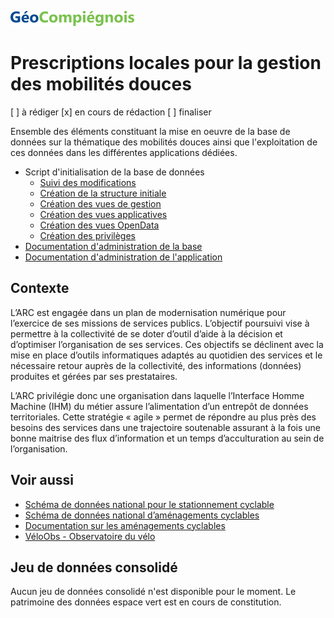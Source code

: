 ![picto](https://github.com/sigagglocompiegne/orga_gest_igeo/blob/master/doc/img/geocompiegnois_2020_reduit_v2.png)

# Prescriptions locales pour la gestion des mobilités douces 

[ ] à rédiger [x] en cours de rédaction [ ] finaliser

Ensemble des éléments constituant la mise en oeuvre de la base de données sur la thématique des mobilités douces ainsi que l'exploitation de ces données dans les différentes applications dédiées.

- Script d'initialisation de la base de données
  * [Suivi des modifications](bdd/md_00_trace.sql)
  * [Création  de la structure initiale](bdd/md_10_squelette.sql)
  * [Création des vues de gestion](bdd/md_20_vues_gestion.sql)
  * [Création des vues applicatives](bdd/md_21_vues_xapps.sql)
  * [Création des vues OpenData](bdd/md_23_vues_xopendata.sql)
  * [Création des privilèges](bdd/md_99_grant.sql)
- [Documentation d'administration de la base](bdd/doc_admin_bd_md.md)
- [Documentation d'administration de l'application](app/doc_admin_app_md.md)


## Contexte

L’ARC est engagée dans un plan de modernisation numérique pour l’exercice de ses missions de services publics. L’objectif poursuivi vise à permettre à la collectivité de se doter d’outil d’aide à la décision et d’optimiser l’organisation de ses services. Ces objectifs se déclinent avec la mise en place d’outils informatiques adaptés au quotidien des services et le nécessaire retour auprès de la collectivité, des informations (données) produites et gérées par ses prestataires. 

L’ARC privilégie donc une organisation dans laquelle l’Interface Homme Machine (IHM) du métier assure l’alimentation d’un entrepôt de données territoriales. Cette stratégie « agile » permet de répondre au plus près des besoins des services dans une trajectoire soutenable assurant à la fois une bonne maitrise des flux d’information et un temps d’acculturation au sein de l’organisation.

## Voir aussi

- [Schéma de données national pour le stationnement cyclable](https://schema.data.gouv.fr/etalab/schema-stationnement-cyclable/latest.html)
- [Schéma de données national d’aménagements cyclables](https://schema.data.gouv.fr/etalab/schema-amenagements-cyclables/latest.html)
- [Documentation sur les aménagements cyclables](https://github.com/etalab/schema-amenagements-cyclables/blob/master/documentation/ame_d.md)
- [VéloObs - Observatoire du vélo](https://github.com/2p2r/velobs_web/blob/master/documentation_utilisateurs.md)

## Jeu de données consolidé

Aucun jeu de données consolidé n'est disponible pour le moment. Le patrimoine des données espace vert est en cours de constitution.

